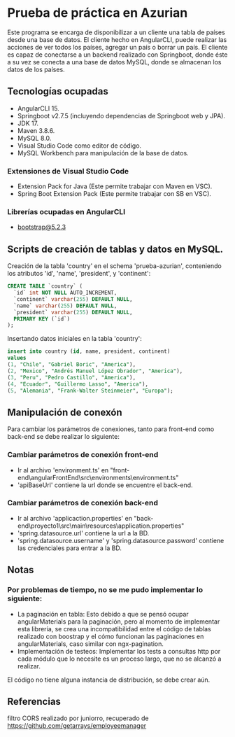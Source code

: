 # Prueba de práctica en Azurian
Este programa se encarga de disponibilizar a un cliente una tabla de países desde una base de datos. El cliente hecho en AngularCLI, puede realizar las acciones de ver todos los países, agregar un país o borrar un país. El cliente es capaz de conectarse a un backend realizado con Springboot, donde éste a su vez se conecta a una base de datos MySQL, donde se almacenan los datos de los países.

## Tecnologías ocupadas
* AngularCLI 15.
* Springboot v2.7.5 (incluyendo dependencias de Springboot web y JPA).
* JDK 17.
* Maven 3.8.6.
* MySQL 8.0.
* Visual Studio Code como editor de código.
* MySQL Workbench para manipulación de la base de datos.

### Extensiones de Visual Studio Code
* Extension Pack for Java (Este permite trabajar con Maven en VSC).
* Spring Boot Extension Pack (Este permite trabajar con SB en VSC).

### Librerías ocupadas en AngularCLI
* bootstrap@5.2.3

## Scripts de creación de tablas y datos en MySQL.

Creación de la tabla 'country' en el schema 'prueba-azurian', conteniendo los atributos 'id', 'name', 'president', y 'continent':
```sql
CREATE TABLE `country` (
  `id` int NOT NULL AUTO_INCREMENT,
  `continent` varchar(255) DEFAULT NULL,
  `name` varchar(255) DEFAULT NULL,
  `president` varchar(255) DEFAULT NULL,
  PRIMARY KEY (`id`)
);
```
Insertando datos iniciales en la tabla 'country':
```sql
insert into country (id, name, president, continent)
values 
(1, "Chile", "Gabriel Boric", "America"),
(2, "Mexico", "Andrés Manuel López Obrador", "America"),
(3, "Peru", "Pedro Castillo", "America"),
(4, "Ecuador", "Guillermo Lasso", "America"),
(5, "Alemania", "Frank-Walter Steinmeier", "Europa");
```

## Manipulación de conexón
Para cambiar los parámetros de conexiones, tanto para front-end como back-end se debe realizar lo siguiente:
### Cambiar parámetros de conexión front-end
* Ir al archivo 'environment.ts' en "front-end\angularFrontEnd\src\environments\environment.ts"
* 'apiBaseUrl' contiene la url donde se encuentre el back-end.
### Cambiar parámetros de conexión back-end
* Ir al archivo 'applicaction.properties' en "back-end\proyecto1\src\main\resources\application.properties"
* 'spring.datasource.url' contiene la url a la BD.
* 'spring.datasource.username' y 'spring.datasource.password' contiene las credenciales para entrar a la BD.

## Notas
### Por problemas de tiempo, no se me pudo implementar lo siguiente: 
* La paginación en tabla: Esto debido a que se pensó ocupar angularMaterials para la paginación, pero al momento de implementar esta librería, se crea una incompatibilidad entre el código de tablas realizado con boostrap y el cómo funcionan las paginaciones en angularMaterials, caso similar con ngx-pagination.
* Implementación de testeos: Implementar los tests a consultas http por cada módulo que lo necesite es un proceso largo, que no se alcanzó a realizar.

El código no tiene alguna instancia de distribución, se debe crear aún.

## Referencias
filtro CORS realizado por juniorro, recuperado de https://github.com/getarrays/employeemanager
